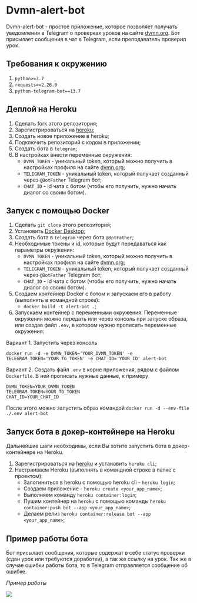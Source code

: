 # Dvmn-alert-bot
Dvmn-alert-bot - простое приложение, которое позволяет получать уведомления в Telegram о проверках уроков 
на сайте [dvmn.org](https://dvmn.org/). Бот присылает сообщения в чат в Telegram, если преподаватель проверил урок.

## Требования к окружению
1. `python>=3.7`
2. `requests==2.26.0`
3. `python-telegram-bot==13.7`

## Деплой на Heroku
1. Сделать fork этого репозитория;
2. Зарегистрироваться на [heroku](https://heroku.com/);
3. Создать новое приложение в heroku;
4. Подключить репозиторий с кодом в приложении;
5. Создать бота в `telegram`;
6. В настройках внести переменные окружения: 
    * `DVMN_TOKEN` - уникальный token, который можно получить в
    настройках профиля на сайте [dvmn.org](https://dvmn.org/);
    * `TELEGRAM_TOKEN` - уникальный token, который получает созданный через `@BotFather` Telegram бот;
    * `CHAT_ID` - id чата с ботом (чтобы его получить, нужно начать диалог со своим ботом).
    
## Запуск с помощью Docker
1. Сделать `git clone` этого репозитория;
2. Установить [Docker Desktop](https://www.docker.com/get-started);
3. Создать бота в `telegram` через бота `@BotFather`;
4. Необходимые токены и id, которые будут передаваться как параметры окружения: 
    * `DVMN_TOKEN` - уникальный token, который можно получить в
    настройках профиля на сайте [dvmn.org](https://dvmn.org/);
    * `TELEGRAM_TOKEN` - уникальный token, который получает созданный через `@BotFather` Telegram бот;
    * `CHAT_ID` - id чата с ботом (чтобы его получить, нужно начать диалог со своим ботом).
5. Создаем контейнер Docker с ботом и запускаем его в работу (выполнять в командной строке):
    * `docker build -t alert-bot .`;
6. Запускаем контейнер с переменными окружения. Переменные окружения можно передать или через консоль
 при запуске образа, или создав файл `.env`, в котором нужно прописать переменные окружения:
    
 Вариант 1. Запустить через консоль 
    
```
docker run -d -e DVMN_TOKEN='YOUR_DVMN_TOKEN' -e TELEGRAM_TOKEN='YOUR_TG_TOKEN' -e CHAT_ID='YOUR_ID' alert-bot
```
   
 Вариант 2. Создать файл `.env` в корне приложения, рядом с файлом `Dockerfile`. В ней прописать нужные данные, к примеру
    
 ```
 DVMN_TOKEN=YOUR_DVMN_TOKEN
 TELEGRAM_TOKEN=YOUR_TG_TOKEN
 CHAT_ID=YOUR_CHAT_ID
 ```

После этого можно запустить образ командой `docker run -d --env-file ./.env alert-bot`
    
## Запуск бота в докер-контейнере на Heroku

Дальнейшие шаги необходимы, если Вы хотите запустить бота в докер-контейнере на Heroku.
1. Зарегистрироваться на [heroku](https://heroku.com/) и установить `heroku cli`;
2. Настраиваем Heroku (выполнять в командной строке в папке с проектом):
    * Залогиниться в heroku с помощью heroku cli - `heroku login`;
    * Создаем приложение - `heroku create <your_app_name>`;
    * Выполняем команду `heroku container:login`;
    * Пушим контейнер на `heroku` с помощью команды `heroku container:push bot --app <your_app_name>`;
    * Делаем релиз `heroku container:release bot --app <your_app_name>`;
    
       
## Пример работы бота
Бот присылает сообщения, которые содержат в себе статус проверки (сдан урок или требуются доработки),
а так же ссылку на урок. Так же в случае ошибки работы бота, то в Telegram отправляется сообщение об ошибке.

*Пример работы*

![](https://image.prntscr.com/image/_4SprbnZQ5K_mYcnbA916g.png)
